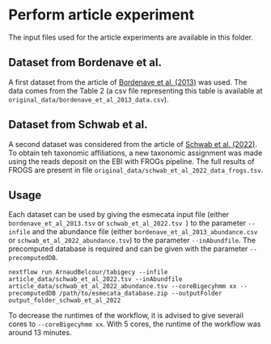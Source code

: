 # Perform article experiment

The input files used for the article experiments are available in this folder.

## Dataset from Bordenave et al.

A first dataset from the article of [Bordenave et al. (2013)](https://www.sciencedirect.com/science/article/pii/S0964830512002090) was used. The data comes from the Table 2 (a csv file representing this table is available at `original_data/bordenave_et_al_2013_data.csv`).

## Dataset from Schwab et al.

A second dataset was considered from the article of [Schwab et al. (2022)](https://www.sciencedirect.com/science/article/pii/S0360319922017426). To obtain teh taxonomic affiliations, a new taxonomic assignment was made using the reads deposit on the EBI with FROGs pipeline. The full results of FROGS are present in file `original_data/schwab_et_al_2022_data_frogs.tsv`.

## Usage

Each dataset can be used by giving the esmecata input file (either `bordenave_et_al_2013.tsv` or `schwab_et_al_2022.tsv `) to the parameter `--infile` and the abundance file (either `bordenave_et_al_2013_abundance.csv` or `schwab_et_al_2022_abundance.tsv`) to the parameter `--inAbundfile`. The precomputed database is required and can be given with the parameter `--precomputedDB`.

`nextflow run ArnaudBelcour/tabigecy --infile article_data/schwab_et_al_2022.tsv --inAbundfile article_data/schwab_et_al_2022_abundance.tsv --coreBigecyhmm xx --precomputedDB /path/to/esmecata_database.zip --outputFolder output_folder_schwab_et_al_2022`

To decrease the runtimes of the workflow, it is advised to give severail cores to `--coreBigecyhmm xx`. With 5 cores, the runtime of the workflow was around 13 minutes.